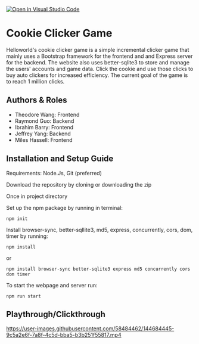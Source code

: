 [![Open in Visual Studio Code](https://classroom.github.com/assets/open-in-vscode-f059dc9a6f8d3a56e377f745f24479a46679e63a5d9fe6f495e02850cd0d8118.svg)](https://classroom.github.com/online_ide?assignment_repo_id=6293775&assignment_repo_type=AssignmentRepo)

# Cookie Clicker Game

Helloworld's cookie clicker game is a simple incremental clicker game that mainly uses a Bootstrap framework for the frontend and and Express server for the backend. The website also uses better-sqlite3 to store and manage the users' accounts and game data. Click the cookie and use those clicks to buy auto clickers for increased efficiency. The current goal of the game is to reach 1 million clicks.

## Authors & Roles

- Theodore Wang: Frontend
- Raymond Guo: Backend
- Ibrahim Barry: Frontend
- Jeffrey Yang: Backend
- Miles Hassell: Frontend

## Installation and Setup Guide

Requirements: Node.Js, Git (preferred)

Download the repository by cloning or downloading the zip

Once in project directory

Set up the npm package by running in terminal: 

`npm init`

Install browser-sync, better-sqllite3, md5, express, concurrently, cors, dom, timer by running:

`npm install`

or

`npm install browser-sync better-sqlite3 express md5 concurrently cors dom timer`

To start the webpage and server run:

`npm run start`

## Playthrough/Clickthrough

https://user-images.githubusercontent.com/58484462/144684445-9c5a2e6f-7a8f-4c5d-bba5-b3b251f55817.mp4


